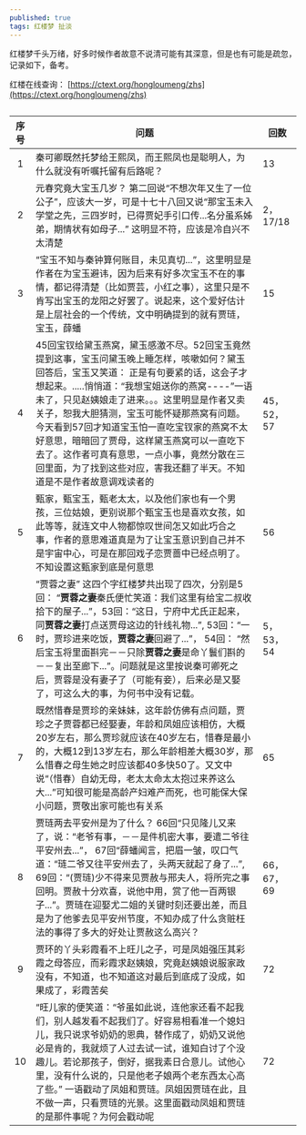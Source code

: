 ```yaml
---
published: true
tags: 红楼梦 扯淡
---
```


红楼梦千头万绪，好多时候作者故意不说清可能有其深意，但是也有可能是疏忽，记录如下，备考。

红楼在线查询： [https://ctext.org/hongloumeng/zhs](https://ctext.org/hongloumeng/zhs)

## 

|   序号     | 问题 | 回数|
|:-----:|----------------------------------------|-----|
| 1 |  秦可卿既然托梦给王熙凤，而王熙凤也是聪明人，为什么就没有听嘱托留有后路呢？        |  13 |
| 2 |  元春究竟大宝玉几岁？  第二回说“不想次年又生了一位公子”，应该大一岁，可是十七十八回又说“那宝玉未入学堂之先，三四岁时，已得贾妃手引口传...名分虽系姊弟，期情状有如母子...” 这明显不符，应该是冷自兴不太清楚     |  2，17/18 |
| 3 |  “宝玉不知与秦钟算何账目，未见真切...”，这里明显是作者在为宝玉避讳，因为后来有好多次宝玉不在的事情，都记得清楚（比如贾芸，小红之事），这里只是不肯写出宝玉的龙阳之好罢了。说起来，这个爱好估计是上层社会的一个传统，文中明确提到的就有贾琏，宝玉，薛蟠      |  15 |
| 4 | 45回宝钗给黛玉燕窝，黛玉感激不尽。52回宝玉竟然提到这事，宝玉问黛玉晚上睡怎样，咳嗽如何？黛玉回答后，宝玉又笑道： 正是有句要紧的话，这会子才想起来。.....悄悄道：“我想宝姐送你的燕窝----”一语未了，只见赵姨娘走了进来。。。这里明显是作者又卖关子，恕我大胆猜测，宝玉可能怀疑那燕窝有问题。今天看到57回才知道宝玉怕一直吃宝钗家的燕窝不太好意思，暗暗回了贾母，这样黛玉燕窝可以一直吃下去了。这作者可真有意思，一点小事，竟然分散在三回里面，为了找到这些对应，害我还翻了半天。不知道是不是作者故意调戏读者的|45，52，57|
| 5 | 甄家，甄宝玉，甄老太太，以及他们家也有一个男孩，三位姑娘，更别说那个甄宝玉也是喜欢女孩，如此等等，就连文中人物都惊叹世间怎又如此巧合之事，作者的意思难道真是为了让宝玉意识到自己并不是宇宙中心，可是在那回戏子恋贾蔷中已经点明了。不知设置这甄家到底是何意思 | 56 |
| 6 | “贾蓉之妻” 这四个字红楼梦共出现了四次，分别是5回： “**贾蓉之妻**秦氏便忙笑道：我们这里有给宝二叔收拾下的屋子...”，53回：“这日，宁府中尤氏正起来，同**贾蓉之妻**打点送贾母这边的针线礼物...”, 53回：“一时，贾珍进来吃饭，**贾蓉之妻**回避了...”， 54回： “然后宝玉将里面斟完－－只除**贾蓉之妻**是命丫鬟们斟的－－复出至廊下...”。问题就是这里按说秦可卿死之后，贾蓉是没有妻子了（可能有妾），后来必是又娶了，可这么大的事，为何书中没有记载。|5， 53， 54|
| 7| 既然惜春是贾珍的亲妹妹，这年龄仿佛有点问题，贾珍之子贾蓉都已经娶妻，年龄和凤姐应该相仿，大概20岁左右，那么贾珍就应该在40岁左右，惜春是最小的，大概12到13岁左右，那么年龄相差大概30岁，那么惜春之母生她之时应该都40多快50了。又文中说“（惜春）自幼无母，老太太命太太抱过来养这么大...”可知很可能是高龄产妇难产而死，也可能保大保小问题，贾敬出家可能也有关系|65|
|8| 贾琏两去平安州是为了什么？ 66回“只见隆儿又来了，说：“老爷有事，－－是件机密大事，要遣二爷往平安州去...”， 67回“薛蟠闻言，把眉一皱，叹口气道：“琏二爷又往平安州去了，头两天就起了身了...”, 69回：“(贾琏)少不得来见贾赦与邢夫人，将所完之事回明。贾赦十分欢喜，说他中用，赏了他一百两银子...”。贾琏在迎娶尤二姐的关键时刻还要出差，而且是为了他爹去见平安州节度，不知办成了什么贪赃枉法的事得了多大的好处让贾赦这么高兴？|66，67，69| 
|9| 贾环的丫头彩霞看不上旺儿之子，可是凤姐强压其彩霞之母答应，而彩霞求赵姨娘，究竟赵姨娘说服家政没有，不知道，也不知道这对最后到底成了没成，如果成了，彩霞苦矣| 72|
|10| “旺儿家的便笑道：“爷虽如此说，连他家还看不起我们，别人越发看不起我们了。好容易相看准一个媳妇儿，我只说求爷奶奶的恩典，替作成了，奶奶又说他必是肯的，我就烦了人过去试一试，谁知白讨了个没趣儿。若论那孩子，倒好，据我素日合意儿。试他心里，没有什么说的，只是他老子娘两个老东西太心高了些。” 一语戳动了凤姐和贾琏。凤姐因贾琏在此，且不做一声，只看贾琏的光景。这里面戳动凤姐和贾琏的是那件事呢？为何会戳动呢|72|